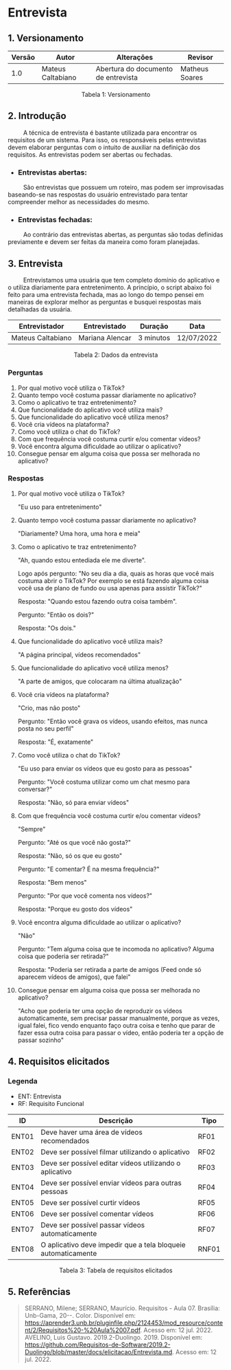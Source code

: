 # Entrevista

## 1. Versionamento

| Versão | Autor             | Alterações                          | Revisor |
| ------ | ----------------- | ----------------------------------- | ------- |
| 1.0    | Mateus Caltabiano | Abertura do documento de entrevista | Matheus Soares |
<div style="text-align: center">
<p>Tabela 1: Versionamento</p>
</div>

## 2. Introdução

&emsp; &emsp; A técnica de entrevista é bastante utilizada para encontrar os requisitos de um sistema. Para isso, os responsáveis pelas entrevistas devem elaborar perguntas com o intuito de auxiliar na definição dos requisitos. As entrevistas podem ser abertas ou fechadas.

* ### Entrevistas abertas:

&emsp; &emsp; São entrevistas que possuem um roteiro, mas podem ser improvisadas baseando-se nas respostas do usuário entrevistado para tentar compreender melhor as necessidades do mesmo.

* ### Entrevistas fechadas:

&emsp; &emsp; Ao contrário das entrevistas abertas, as perguntas são todas definidas previamente e devem ser feitas da maneira como foram planejadas. 

## 3. Entrevista

&emsp; &emsp; Entrevistamos uma usuária que tem completo domínio do aplicativo e o utiliza diariamente para entretenimento. A princípio, o script abaixo foi feito para uma entrevista fechada, mas ao longo do tempo pensei em maneiras de explorar melhor as perguntas e busquei respostas mais detalhadas da usuária.


| Entrevistador     | Entrevistado    | Duração | Data       |
| ----------------- | --------------- | ------- | ---------- |
| Mateus Caltabiano | Mariana Alencar |   3 minutos      | 12/07/2022 |
<div style="text-align: center">
<p>Tabela 2: Dados da entrevista</p>
</div>

### Perguntas

1.  Por qual motivo você utiliza o TikTok?
2.  Quanto tempo você costuma passar diariamente no aplicativo?
3.  Como o aplicativo te traz entretenimento?
4.  Que funcionalidade do aplicativo você utiliza mais?
5.  Que funcionalidade do aplicativo você utiliza menos?
6.  Você cria vídeos na plataforma?
7.  Como você utiliza o chat do TikTok?
8.  Com que frequência você costuma curtir e/ou comentar vídeos?
9.  Você encontra alguma dificuldade ao utilizar o aplicativo?
10.  Consegue pensar em alguma coisa que possa ser melhorada no aplicativo?

### Respostas

1. Por qual motivo você utiliza o TikTok?
    
    "Eu uso para entretenimento"

2. Quanto tempo você costuma passar diariamente no aplicativo?
    
    "Diariamente? Uma hora, uma hora e meia"
3. Como o aplicativo te traz entretenimento?
    
    "Ah, quando estou entediada ele me diverte". 

    Logo após pergunto: "No seu dia a dia, quais as horas que você mais costuma abrir o TikTok? Por exemplo se está fazendo alguma coisa você usa de plano de fundo ou usa apenas para assistir TikTok?" 

    Resposta: "Quando estou fazendo outra coisa também".

    Pergunto: "Então os dois?" 

    Resposta: "Os dois."
4. Que funcionalidade do aplicativo você utiliza mais?

    "A página principal, vídeos recomendados"
5. Que funcionalidade do aplicativo você utiliza menos?

    "A parte de amigos, que colocaram na última atualização"
6. Você cria vídeos na plataforma?

    "Crio, mas não posto"

    Pergunto: "Então você grava os vídeos, usando efeitos, mas nunca posta no seu perfil"

    Resposta: "É, exatamente"
7. Como você utiliza o chat do TikTok?

    "Eu uso para enviar os vídeos que eu gosto para as pessoas"

    Pergunto: "Você costuma utilizar como um chat mesmo para conversar?"
    
    Resposta: "Não, só para enviar vídeos"
8. Com que frequência você costuma curtir e/ou comentar vídeos?

    "Sempre"

    Pergunto: "Até os que você não gosta?"
    
    Resposta: "Não, só os que eu gosto"
    
    Pergunto: "E comentar? É na mesma frequência?"
    
    Resposta: "Bem menos"
    
    Pergunto: "Por que você comenta nos vídeos?"
    
    Resposta: "Porque eu gosto dos vídeos"
9. Você encontra alguma dificuldade ao utilizar o aplicativo?

    "Não"

    Pergunto: "Tem alguma coisa que te incomoda no aplicativo? Alguma coisa que poderia ser retirada?"

    Resposta: "Poderia ser retirada a parte de amigos (Feed onde só aparecem vídeos de amigos), que falei"

10. Consegue pensar em alguma coisa que possa ser melhorada no aplicativo?

    "Acho que poderia ter uma opção de reproduzir os vídeos automaticamente, sem precisar passar manualmente, porque as vezes, igual falei, fico vendo enquanto faço outra coisa e tenho que parar de fazer essa outra coisa para passar o vídeo, então poderia ter a opção de passar sozinho"

## 4. Requisitos elicitados

### Legenda

* ENT: Entrevista
* RF: Requisito Funcional

| ID    | Descrição                                                     | Tipo  |
| ----- | ------------------------------------------------------------- | ----- |
| ENT01 | Deve haver uma área de vídeos recomendados                    | RF01  |
| ENT02 | Deve ser possível filmar utilizando o aplicativo              | RF02  |
| ENT03 | Deve ser possível editar vídeos utilizando o aplicativo       | RF03  |
| ENT04 | Deve ser possível enviar vídeos para outras pessoas           | RF04  |
| ENT05 | Deve ser possível curtir vídeos                               | RF05  |
| ENT06 | Deve ser possível comentar vídeos                             | RF06  |
| ENT07 | Deve ser possível passar vídeos automaticamente               | RF07  |
| ENT08 | O aplicativo deve impedir que a tela bloqueie automaticamente | RNF01 |
<div style="text-align: center">
<p>Tabela 3: Tabela de requisitos elicitados</p>
</div>

## 5. Referências

>SERRANO, Milene; SERRANO, Maurício. Requisitos - Aula 07. Brasília: Unb-Gama, 20--. Color. Disponível em: https://aprender3.unb.br/pluginfile.php/2124453/mod_resource/content/2/Requisitos%20-%20Aula%2007.pdf. Acesso em: 12 jul. 2022.
>AVELINO, Luis Gustavo. 2019.2-Duolingo. 2019. Disponível em: https://github.com/Requisitos-de-Software/2019.2-Duolingo/blob/master/docs/elicitacao/Entrevista.md. Acesso em: 12 jul. 2022.
